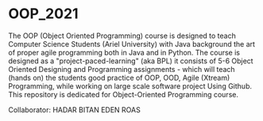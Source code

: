 # OOP_2021
The OOP (Object Oriented Programming) course is designed to teach Computer Science Students (Ariel University) with Java background the art of proper agile programming both in Java and in Python. The course is designed as a "project-paced-learning" (aka BPL) it consists of 5-6 Object Oriented Designing and Programming assignments - which will teach (hands on) the students good practice of OOP, OOD, Agile (Xtream) Programming, while working on large scale software project Using Github. This repository is dedicated for Object-Oriented Programming course.

Collaborator:
HADAR BITAN
EDEN ROAS
